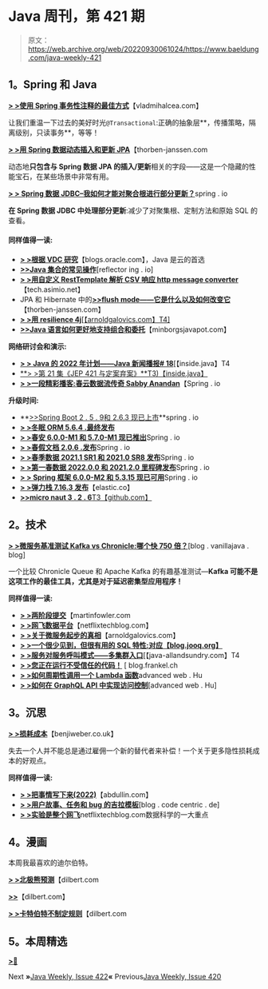 # Java 周刊，第 421 期

> 原文：<https://web.archive.org/web/20220930061024/https://www.baeldung.com/java-weekly-421>

## 1。Spring 和 Java

[**> >使用 Spring 事务性注释的最佳方式**](https://web.archive.org/web/20221208143841/https://vladmihalcea.com/spring-transactional-annotation/)【vladmihalcea.com】

让我们重温一下过去的美好时光`@Transactional`:正确的抽象层**，传播策略，隔离级别，只读事务**，等等！

[**> >用 Spring 数据动态插入和更新 JPA**](https://web.archive.org/web/20221208143841/https://thorben-janssen.com/dynamic-inserts-and-updates-with-spring-data-jpa/)【thorben-janssen.com

动态地**只包含与 Spring 数据 JPA 的插入/更新**相关的字段——这是一个隐藏的性能宝石，在某些场景中非常有用。

[**> > Spring 数据 JDBC–我如何才能对聚合根进行部分更新？**](https://web.archive.org/web/20221208143841/https://spring.io/blog/2022/01/20/spring-data-jdbc-how-can-i-do-a-partial-update-of-an-aggregate-root)spring . io

**在 Spring 数据 JDBC 中处理部分更新**:减少了对聚集根、定制方法和原始 SQL 的查看。

#### 同样值得一读:

*   [**> >根据 VDC 研究**](https://web.archive.org/web/20221208143841/https://blogs.oracle.com/java/post/java-is-1-choice-for-cloud-according-to-2021-vdc-research)【blogs.oracle.com】，Java 是云的首选
*   [**>>Java 集合的常见操作**](https://web.archive.org/web/20221208143841/https://reflectoring.io/common-operations-on-java-collections/)[reflector ing . io]
*   [**> >用自定义 RestTemplate 解析 CSV 响应 http message converter**](https://web.archive.org/web/20221208143841/https://tech.asimio.net/2022/01/13/Parsing-CSV-responses-with-a-custom-RestTemplate-HttpMessageConverter.html)【tech.asimio.net】
*   JPA 和 Hibernate 中的[**>>flush mode——它是什么以及如何改变它**](https://web.archive.org/web/20221208143841/https://thorben-janssen.com/flushmode-in-jpa-and-hibernate/)【thorben-janssen.com】
*   [**> >用 resilience 4j**[【arnoldgalovics.com】T4]](https://web.archive.org/web/20221208143841/https://arnoldgalovics.com/resilience4j-webclient/)
*   [**>>Java 语言如何更好地支持组合和委托**](https://web.archive.org/web/20221208143841/https://minborgsjavapot.blogspot.com/2022/01/how-java-language-could-better-support.html)【minborgsjavapot.com】

**网络研讨会和演示:**

*   [**> > Java 的 2022 年计划——Java 新闻播报# 18**](https://web.archive.org/web/20221208143841/https://inside.java/2022/01/13/insidejava-newscast-018/)[【inside.java】T4
*   [**> >第 21 集《JEP 421 与定案弃案》**T3)【inside.java】](https://web.archive.org/web/20221208143841/https://inside.java/2022/01/12/podcast-021/)
*   [**> >一段精彩播客:春云数据流传奇 Sabby Anandan**](https://web.archive.org/web/20221208143841/https://spring.io/blog/2022/01/13/a-bootiful-podcast-spring-cloud-data-flow-legend-sabby-anandan)【Spring . io

**升级时间:**

*   **[>>Spring Boot 2 . 5 . 9](https://web.archive.org/web/20221208143841/https://spring.io/blog/2022/01/20/spring-boot-2-5-9-available-now)[和 2.6.3 现已上市](https://web.archive.org/web/20221208143841/https://spring.io/blog/2022/01/20/spring-boot-2-6-3-is-now-available)**spring . io
*   **[> >冬眠 ORM 5.6.4 .最终发布](https://web.archive.org/web/20221208143841/https://in.relation.to/2022/01/19/hibernate-orm-564/)**
*   [**> >春安 6.0.0-M1 和 5.7.0-M1 现已推出**](https://web.archive.org/web/20221208143841/https://spring.io/blog/2022/01/17/spring-security-6-0-0-m1-and-5-7-0-m1-available-now)Spring . io
*   [**> >春假文档 2.0.6 .发布**](https://web.archive.org/web/20221208143841/https://spring.io/blog/2022/01/17/spring-rest-docs-2-0-6-release)Spring . io
*   [**> >春季数据 2021.1 SR1 和 2021.0 SR8 发布**](https://web.archive.org/web/20221208143841/https://spring.io/blog/2022/01/14/spring-data-2021-1-sr1-and-2021-0-sr8-released)Spring . io
*   [**> >第一春数据 2022.0.0 和 2021.2.0 里程碑发布**](https://web.archive.org/web/20221208143841/https://spring.io/blog/2022/01/14/first-spring-data-2022-0-0-and-2021-2-0-milestones-released)Spring . io
*   [**> > Spring 框架 6.0.0-M2 和 5.3.15 现已可用**](https://web.archive.org/web/20221208143841/https://spring.io/blog/2022/01/13/spring-framework-6-0-0-m2-and-5-3-15-available-now)Spring . io
*   [**> >弹力栈 7.16.3 发布**](https://web.archive.org/web/20221208143841/https://www.elastic.co/blog/elastic-stack-7-16-3-released)【elastic.co】
*   [**>>micro naut 3 . 2 . 6**T3【github.com】](https://web.archive.org/web/20221208143841/https://github.com/micronaut-projects/micronaut-core/releases)

## 2。技术

[**> >微服务基准测试 Kafka vs Chronicle:哪个快 750 倍？**](https://web.archive.org/web/20221208143841/http://blog.vanillajava.blog/2022/01/benchmarking-kafka-vs-chronicle-for.html)[blog . vanillajava . blog]

一个比较 Chronicle Queue 和 Apache Kafka 的有趣基准测试—**Kafka 可能不是这项工作的最佳工具，尤其是对于延迟密集型应用程序！**

**同样值得一读:**

*   [**> >两阶段提交**](https://web.archive.org/web/20221208143841/https://martinfowler.com/articles/patterns-of-distributed-systems/two-phase-commit.html)【martinfowler.com
*   [**> >网飞数据平台**](https://web.archive.org/web/20221208143841/https://netflixtechblog.com/auto-diagnosis-and-remediation-in-netflix-data-platform-5bcc52d853d1)【netflixtechblog.com】
*   [**> >关于微服务起步的真相**](https://web.archive.org/web/20221208143841/https://arnoldgalovics.com/truth-about-microservices/)【arnoldgalovics.com】
*   [**> >一个很少见到，但很有用的 SQL 特性:对应【blog.jooq.org】**](https://web.archive.org/web/20221208143841/https://blog.jooq.org/a-rarely-seen-but-useful-sql-feature-corresponding/)
*   [**> >服务对服务呼叫模式——多集群入口**](https://web.archive.org/web/20221208143841/http://www.java-allandsundry.com/2022/01/service-to-service-call-pattern-multi.html)[【java-allandsundry.com】T4
*   [**> >您正在运行不受信任的代码！**](https://web.archive.org/web/20221208143841/https://blog.frankel.ch/running-untrusted-code/) [ blog.frankel.ch
*   [**> >如何周期性调用一个 Lambda 函数**](https://web.archive.org/web/20221208143841/https://advancedweb.hu/how-to-periodically-call-a-lambda-function/)advanced web . Hu
*   [**> >如何在 GraphQL API 中实现访问控制**](https://web.archive.org/web/20221208143841/https://advancedweb.hu/how-to-implement-access-control-in-a-graphql-api/)[advanced web . Hu]

## 3。沉思

[**> >损耗成本**](https://web.archive.org/web/20221208143841/https://benjiweber.co.uk/blog/2022/01/12/cost-of-attrition/)【benjiweber.co.uk】

失去一个人并不能总是通过雇佣一个新的替代者来补偿！一个关于更多隐性损耗成本的好观点。

**同样值得一读:**

*   [**> >把事情写下来(2022)**](https://web.archive.org/web/20221208143841/https://abdullin.com/write-things-down/)【abdullin.com】
*   [**> >用户故事、任务和 bug 的吉拉模板**](https://web.archive.org/web/20221208143841/https://blog.codecentric.de/en/2022/01/jira-template-user-story-tasks-bugs/)[blog . code centric . de]
*   [**> >实验是整个网飞**](https://web.archive.org/web/20221208143841/https://netflixtechblog.com/experimentation-is-a-major-focus-of-data-science-across-netflix-f67923f8e985)netflixtechblog.com数据科学的一大重点

## 4。漫画

本周我最喜欢的迪尔伯特。

[**> >北极熊预测**](https://web.archive.org/web/20221208143841/https://dilbert.com/strip/2022-01-19)【dilbert.com

[**>>**](https://web.archive.org/web/20221208143841/https://dilbert.com/strip/2022-01-16)【dilbert.com】

[**> >卡特伯特不制定规则**](https://web.archive.org/web/20221208143841/https://dilbert.com/strip/2022-01-15)【dilbert.com

## 5。本周精选

[**>🙂**](https://web.archive.org/web/20221208143841/https://jchampionsconf.com/speakers.html)

Next **»**[Java Weekly, Issue 422](/web/20221208143841/https://www.baeldung.com/java-weekly-422)**«** Previous[Java Weekly, Issue 420](/web/20221208143841/https://www.baeldung.com/java-weekly-420)